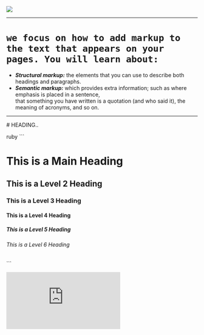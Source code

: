 ![](https://upload.wikimedia.org/wikipedia/commons/c/c7/Loading_2.gif)

<hr>

# `we focus on how to add markup to the text that appears on your pages. You will learn about:`

- ***Structural markup:*** the elements that you can use to describe both headings and paragraphs.
- ***Semantic markup:*** which provides extra information; such as where emphasis is placed in a sentence, <br> that something you have written is a quotation (and who said it), the meaning of acronyms, and so on.

<hr>
# HEADING..

ruby ```
<h1>This is a Main Heading</h1>
<h2>This is a Level 2 Heading</h2>
<h3>This is a Level 3 Heading</h3>
<h4>This is a Level 4 Heading</h4>
<h5>This is a Level 5 Heading</h5>
<h6>This is a Level 6 Heading</h6>
```


























![](https://kenyanlist.net/index.php?media/giphy-2-gif.1029/full)
